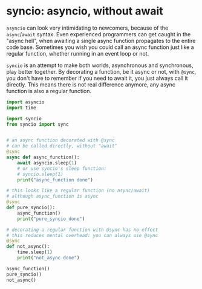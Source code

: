 # syncio: asyncio, without await

`asyncio` can look very intimidating to newcomers, because of the `async`/`await` syntax. Even
experienced programmers can get caught in the "async hell", when awaiting a single async function
propagates to the entire code base. Sometimes you wish you could call an async function just
like a regular function, whether running in an event loop or not.

`syncio` is an attempt to make both worlds, asynchronous and synchronous, play better together.
By decorating a function, be it async or not, with `@sync`, you don't have to remember if you need
to await it, you just always call it directly. This means there is not real difference anymore, any
async function is also a regular function.

```python
import asyncio
import time

import syncio
from syncio import sync


# an async function decorated with @sync
# can be called directly, without "await"
@sync
async def async_function():
    await asyncio.sleep(1)
    # or use syncio's sleep function:
    # syncio.sleep(1)
    print("async_function done")

# this looks like a regular function (no async/await)
# although async_function is async
@sync
def pure_syncio():
    async_function()
    print("pure_syncio done")

# decorating a regular function with @sync has no effect
# this reduces mental overhead: you can always use @sync
@sync
def not_async():
    time.sleep(1)
    print("not_async done")

async_function()
pure_syncio()
not_async()
```
